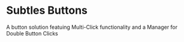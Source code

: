 # Subtles Buttons
 A button solution featuing Multi-Click functionality and a Manager for Double Button Clicks
